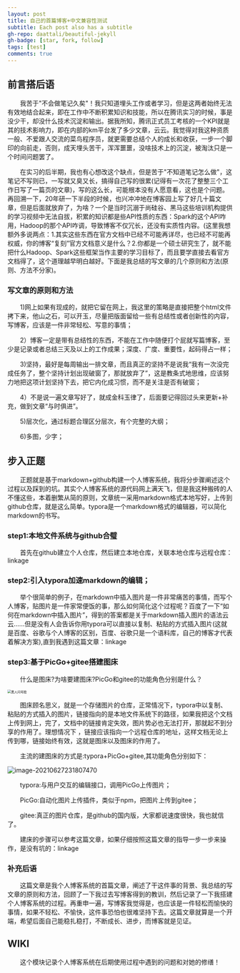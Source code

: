 ```yaml
---
layout: post
title: 自己的首篇博客+中文兼容性测试
subtitle: Each post also has a subtitle
gh-repo: daattali/beautiful-jekyll
gh-badge: [star, fork, follow]
tags: [test]
comments: true
---
```


## 前言搭后语

&emsp;&emsp;我苦于"不会做笔记久矣"！我只知道埋头工作或者学习，但是这两者始终无法有效地结合起来，即在工作中不断积累知识和技能，所以在腾讯实习的时候，事是没少干，却没什么技术沉淀和输出。据我所知，腾讯正式员工考核的一个KPI就是其的技术影响力，即在内部的km平台发了多少文章，云云。我觉得对我这种资质一般、不爱跟人交流的菜鸟程序员，就更需要总结个人的成长和收获，一步一个脚印的向前走，否则，成天埋头苦干，浑浑噩噩，没啥技术上的沉淀，被淘汰只是一个时间问题罢了。

&emsp;&emsp;在实习的后半期，我也有心想改这个缺点，但是苦于"不知道笔记怎么做"，这笔记不写则已，一写就又臭又长，搞得自己写的很累(记得有一次花了整整三个工作日写了一篇页的文章)，写的这么长，可能根本没有人愿意看，这也是个问题。再回溯一下，20年研一下半段的时候，也兴冲冲地在博客园上写了好几十篇文章，但是后面就放弃了，为啥？一个是当时沉溺于尚硅谷、黑马这些培训机构提供的学习视频中无法自拔，积累的知识都是些API性质的东西：Spark的这个API咋用，Hadoop的那个API咋调，导致博客不仅冗长，还没有实质性内容。(这里我想额外多说两点：1.其实这些东西在官方文档中已经不可能再详尽，也已经不可能再权威，你的博客“复刻”官方文档意义是什么？2.你都是一个硕士研究生了，就不能把什么Hadoop、Spark这些框架当作主要的学习目标了，而且要学直接去看官方文档得了，这个道理越早明白越好。下面是我总结的写文章的几个原则和方法(原则、方法不分家)。

### 写文章的原则和方法

&emsp;&emsp;1)网上如果有现成的，就把它留在网上，我这里的策略是直接把整个html文件拷下来，他山之石，可以开玉，尽量把版面留给一些有总结性或者创新性的内容，写博客，应该是一件非常轻松、写意的事情；

&emsp;&emsp;2）博客一定是带有总结性的东西，不能在工作中随便打个屁就写篇博客，至少是记录或者总结三天及以上的工作成果；深度、广度、重要性，起码得占一样；

&emsp;&emsp;3)坚持，最好是每周输出一排文章，而且真正的坚持不是说我“我有一次没完成任务了，整个坚持计划出现破窗了，那就放弃了”，这是教条式地思维，应该努力地把这项计划坚持下去，把它内化成习惯，而不是关注是否有破窗；

&emsp;&emsp;4）不是说一遍文章写好了，就成金科玉律了，后面要记得回过头来更新+补充，做到文章“与时俱进”。

&emsp;&emsp;5)层次化，通过标题合理区分层次，有个完整的大纲；

&emsp;&emsp;6)多图，少字；

## 步入正题

&emsp;&emsp;正题就是基于markdown+github构建一个人博客系统，我将分步骤阐述这个过程以及踩到的坑。其实个人博客系统的源代码网上满天飞，但是我这种搬砖的人不懂这些，本着删繁从简的原则，文章统一采用markdown格式本地写好，上传到github仓库，就是这么简单。typora是一个markdown格式的编辑器，可以简化markdown的书写。

### step1:本地文件系统与github合璧

&emsp;&emsp;首先在github建立个人仓库，然后建立本地仓库，关联本地仓库与远程仓库：linkage

### step2:引入typora加速markdown的编辑；

&emsp;&emsp;举个很简单的例子，在markdown中插入图片是一件非常痛苦的事情，而写个人博客，贴图片是一件家常便饭的事，那么如何简化这个过程呢？百度了一下“如何在markdown中插入图片”，得到的答案都是关于markdown插入图片的语法云云......但是没有人会告诉你用typora可以直接以复制、粘贴的方式插入图片(这就是百度、谷歌与个人博客的区别，百度、谷歌只是一个语料库，自己的博客才代表着解决方案),直到我遇到这篇文章：linkage

### step3:基于PicGo+gitee搭建图床

&emsp;&emsp;什么是图床?为啥要建图床?PicGo和gitee的功能角色分别是什么？

<img src="https://gitee.com/xinyuanchen/image_collection/raw/master/黑人问号脸.jpg" alt="黑人问号脸" style="zoom:50%;" />

&emsp;&emsp;图床顾名思义，就是一个存储图片的仓库，正常情况下，typora中以复制、粘贴的方式插入的图片，链接指向的是本地文件系统下的路径，如果我把这个文档上传到网上，完了，文档中的链接肯定失效，图片势必也无法打开，那就起不到分享的作用了。理想情况下 ，链接应该指向一个远程仓库的地址，这样文档无论上传到哪，链接始终有效，这就是图床以及图床的作用了。

&emsp;&emsp;主流的建图床的方式是:typora+PicGo+gitee,其功能角色分别如下：

![image-20210627231807470](https://gitee.com/xinyuanchen/image_collection/raw/master/image-20210627231807470.png)




&emsp;&emsp;typora:与用户交互的编辑接口，调用PicGo上传图片；

&emsp;&emsp;PicGo:自动化图片上传插件，类似于npm，把图片上传到gitee；

&emsp;&emsp;gitee:真正的图片仓库，是github的国内版，大家都说速度很快，我也就信了。

&emsp;&emsp;建床的步骤可以参考这篇文章，如果仔细按照这篇文章的指导一步一步来操作，是没有坑的：linkage

### 补充后语

&emsp;&emsp;这篇文章是我个人博客系统的首篇文章，阐述了干这件事的背景、我总结的写文章的原则和方法，回顾了一下我过去写博客得到的教训，然后记录了一下我搭建个人博客系统的过程。再重申一遍，写博客我觉得是，也应该是一件轻松而愉快的事情，如果不轻松、不愉快，这件事恐怕也很难坚持下去。这篇文章就算是一个开端，希望后面自己能稳扎稳打，不断成长、进步，而博客就是见证。

 ## WIKI

&emsp;&emsp;这个模块记录个人博客系统在后期使用过程中遇到的问题和对她的修缮！




